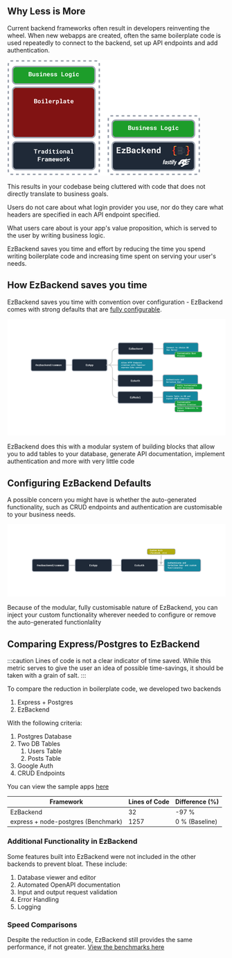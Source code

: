 ## Why Less is More

Current backend frameworks often result in developers reinventing the wheel. When new webapps are created, often the same boilerplate code is used repeatedly to connect to the backend, set up API endpoints and add authentication.

![Less Code Boilerplate](../../../docs/assets/less-code-boilerplate.png)

This results in your codebase being cluttered with code that does not directly translate to business goals.

Users do not care about what login provider you use, nor do they care what headers are specified in each API endpoint specified.

What users care about is your app's value proposition, which is served to the user by writing business logic.

EzBackend saves you time and effort by reducing the time you spend writing boilerplate code and increasing time spent on serving your user's needs.

## How EzBackend saves you time

EzBackend saves you time with convention over configuration - EzBackend comes with strong defaults that are <!--[built to scale](built-to-scale) and--> [fully configurable](../docs/basics/configuration).

<!-- TODO: CROP -->
![Strong Defaults](./../../../docs/assets/strong-defaults-generation.png)


EzBackend does this with a modular system of building blocks that allow you to add tables to your database, generate API documentation, implement authentication and more with very little code

## Configuring EzBackend Defaults

A possible concern you might have is whether the auto-generated functionality, such as CRUD endpoints and authentication are customisable to your business needs.

<!-- TODO: CROP -->
![Fully Customisable](./../../../docs/assets/fully-customisable.png)

Because of the modular, fully customisable nature of EzBackend, you can inject your custom functionality wherever needed to configure or remove the auto-generated functionlality

## Comparing Express/Postgres to EzBackend

:::caution
Lines of code is not a clear indicator of time saved. While this metric serves to give the user an idea of possible time-savings, it should be taken with a grain of salt.
:::

To compare the reduction in boilerplate code, we developed two backends

1. Express + Postgres
2. EzBackend

With the following criteria:

1. Postgres Database
2. Two DB Tables
   1. Users Table
   2. Posts Table
3. Google Auth
4. CRUD Endpoints

You can view the sample apps [here](https://github.com/kapydev/ezbackend-comparisons)

|Framework| Lines of Code| Difference (%)
|-|-|-|
|EzBackend|32|-97 %|
|express + node-postgres (Benchmark) |1257| 0 % (Baseline)|

### Additional Functionality in EzBackend

Some features built into EzBackend were not included in the other backends to prevent bloat. These include:

1. Database viewer and editor
2. Automated OpenAPI documentation
3. Input and output request validation
4. Error Handling
5. Logging

### Speed Comparisons

Despite the reduction in code, EzBackend still provides the same performance, if not greater. [View the benchmarks here]('./../benchmarks.md)